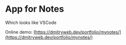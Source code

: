 # App for Notes
Which looks like VSCode

Online demo: [https://dmitryweb.dev/portfolio/mynotes/](https://dmitryweb.dev/portfolio/mynotes/)


